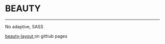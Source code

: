 # BEAUTY
---
No adaptive, SASS

[ beauty-layout ](https://extroblade.github.io/beauty-layout) on github pages
